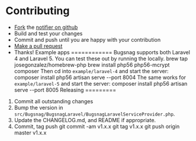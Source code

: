 Contributing
============
-   [Fork](https://help.github.com/articles/fork-a-repo) the [notifier on github](https://github.com/bugsnag/bugsnag-laravel)
-   Build and test your changes
-   Commit and push until you are happy with your contribution
-   [Make a pull request](https://help.github.com/articles/using-pull-requests)
-   Thanks!
Example apps
============
Bugsnag supports both Laravel 4 and Laravel 5. You can test these out by running the locally.
    brew tap josegonzalez/homebrew-php
    brew install php56 php56-mcrypt composer
Then cd into `example/laravel-4` and start the server:
    composer install
    php56 artisan serve --port 8004
The same works for `example/laravel-5` and start the server:
    composer install
    php56 artisan serve --port 8005
Releasing
=========
1. Commit all outstanding changes
1. Bump the version in `src/Bugsnag/BugsnagLaravel/BugsnagLaravelServiceProvider.php`.
2. Update the CHANGELOG.md, and README if appropriate.
3. Commit, tag push
    git commit -am v1.x.x
    git tag v1.x.x
    git push origin master v1.x.x
